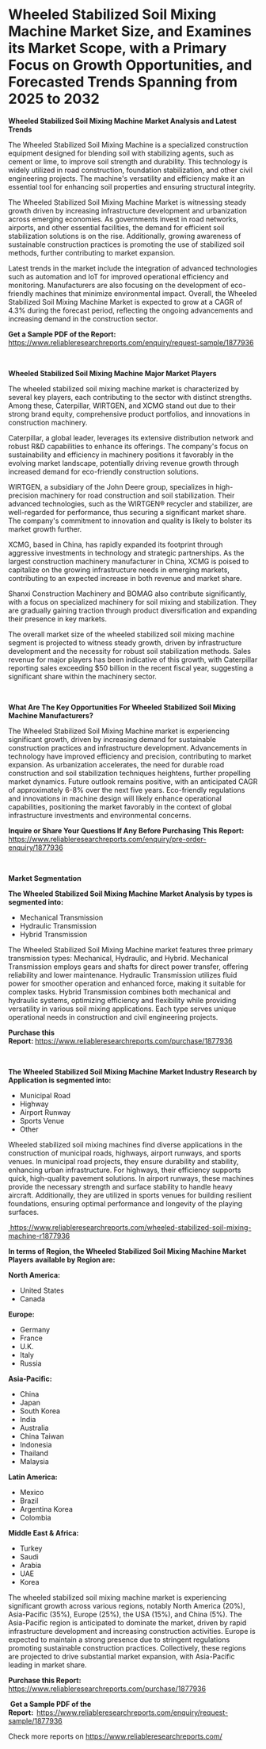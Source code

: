 <p><h1>Wheeled Stabilized Soil Mixing Machine Market Size, and Examines its Market Scope, with a Primary Focus on Growth Opportunities, and Forecasted Trends Spanning from 2025 to 2032</h1></p><p><strong>Wheeled Stabilized Soil Mixing Machine Market Analysis and Latest Trends</strong></p>
<p><p>The Wheeled Stabilized Soil Mixing Machine is a specialized construction equipment designed for blending soil with stabilizing agents, such as cement or lime, to improve soil strength and durability. This technology is widely utilized in road construction, foundation stabilization, and other civil engineering projects. The machine's versatility and efficiency make it an essential tool for enhancing soil properties and ensuring structural integrity.</p><p>The Wheeled Stabilized Soil Mixing Machine Market is witnessing steady growth driven by increasing infrastructure development and urbanization across emerging economies. As governments invest in road networks, airports, and other essential facilities, the demand for efficient soil stabilization solutions is on the rise. Additionally, growing awareness of sustainable construction practices is promoting the use of stabilized soil methods, further contributing to market expansion.</p><p>Latest trends in the market include the integration of advanced technologies such as automation and IoT for improved operational efficiency and monitoring. Manufacturers are also focusing on the development of eco-friendly machines that minimize environmental impact. Overall, the Wheeled Stabilized Soil Mixing Machine Market is expected to grow at a CAGR of 4.3% during the forecast period, reflecting the ongoing advancements and increasing demand in the construction sector.</p></p>
<p><strong>Get a Sample PDF of the Report:&nbsp;</strong> <a href="https://www.reliableresearchreports.com/enquiry/request-sample/1877936?utm_campaign=2251&utm_medium=2&utm_source=Github&utm_content=ia&utm_term=28022025&utm_id=wheeled-stabilized-soil-mixing-machine">https://www.reliableresearchreports.com/enquiry/request-sample/1877936</a></p>
<p>&nbsp;</p>
<p><strong>Wheeled Stabilized Soil Mixing Machine Major Market Players</strong></p>
<p><p>The wheeled stabilized soil mixing machine market is characterized by several key players, each contributing to the sector with distinct strengths. Among these, Caterpillar, WIRTGEN, and XCMG stand out due to their strong brand equity, comprehensive product portfolios, and innovations in construction machinery.</p><p>Caterpillar, a global leader, leverages its extensive distribution network and robust R&D capabilities to enhance its offerings. The company's focus on sustainability and efficiency in machinery positions it favorably in the evolving market landscape, potentially driving revenue growth through increased demand for eco-friendly construction solutions.</p><p>WIRTGEN, a subsidiary of the John Deere group, specializes in high-precision machinery for road construction and soil stabilization. Their advanced technologies, such as the WIRTGEN® recycler and stabilizer, are well-regarded for performance, thus securing a significant market share. The company's commitment to innovation and quality is likely to bolster its market growth further.</p><p>XCMG, based in China, has rapidly expanded its footprint through aggressive investments in technology and strategic partnerships. As the largest construction machinery manufacturer in China, XCMG is poised to capitalize on the growing infrastructure needs in emerging markets, contributing to an expected increase in both revenue and market share.</p><p>Shanxi Construction Machinery and BOMAG also contribute significantly, with a focus on specialized machinery for soil mixing and stabilization. They are gradually gaining traction through product diversification and expanding their presence in key markets.</p><p>The overall market size of the wheeled stabilized soil mixing machine segment is projected to witness steady growth, driven by infrastructure development and the necessity for robust soil stabilization methods. Sales revenue for major players has been indicative of this growth, with Caterpillar reporting sales exceeding $50 billion in the recent fiscal year, suggesting a significant share within the machinery sector.</p></p>
<p>&nbsp;</p>
<p><strong>What Are The Key Opportunities For Wheeled Stabilized Soil Mixing Machine Manufacturers?</strong></p>
<p><p>The Wheeled Stabilized Soil Mixing Machine market is experiencing significant growth, driven by increasing demand for sustainable construction practices and infrastructure development. Advancements in technology have improved efficiency and precision, contributing to market expansion. As urbanization accelerates, the need for durable road construction and soil stabilization techniques heightens, further propelling market dynamics. Future outlook remains positive, with an anticipated CAGR of approximately 6-8% over the next five years. Eco-friendly regulations and innovations in machine design will likely enhance operational capabilities, positioning the market favorably in the context of global infrastructure investments and environmental concerns.</p></p>
<p><strong>Inquire or Share Your Questions If Any Before Purchasing This Report:</strong> <a href="https://www.reliableresearchreports.com/enquiry/pre-order-enquiry/1877936?utm_campaign=2251&utm_medium=2&utm_source=Github&utm_content=ia&utm_term=28022025&utm_id=wheeled-stabilized-soil-mixing-machine">https://www.reliableresearchreports.com/enquiry/pre-order-enquiry/1877936</a></p>
<p>&nbsp;</p>
<p><strong>Market Segmentation</strong></p>
<p><strong>The Wheeled Stabilized Soil Mixing Machine Market Analysis by types is segmented into:</strong></p>
<p><ul><li>Mechanical Transmission</li><li>Hydraulic Transmission</li><li>Hybrid Transmission</li></ul></p>
<p><p>The Wheeled Stabilized Soil Mixing Machine market features three primary transmission types: Mechanical, Hydraulic, and Hybrid. Mechanical Transmission employs gears and shafts for direct power transfer, offering reliability and lower maintenance. Hydraulic Transmission utilizes fluid power for smoother operation and enhanced force, making it suitable for complex tasks. Hybrid Transmission combines both mechanical and hydraulic systems, optimizing efficiency and flexibility while providing versatility in various soil mixing applications. Each type serves unique operational needs in construction and civil engineering projects.</p></p>
<p><strong>Purchase this Report:&nbsp;</strong><a href="https://www.reliableresearchreports.com/purchase/1877936?utm_campaign=2251&utm_medium=2&utm_source=Github&utm_content=ia&utm_term=28022025&utm_id=wheeled-stabilized-soil-mixing-machine">https://www.reliableresearchreports.com/purchase/1877936</a></p>
<p>&nbsp;</p>
<p><strong>The Wheeled Stabilized Soil Mixing Machine Market Industry Research by Application is segmented into:</strong></p>
<p><ul><li>Municipal Road</li><li>Highway</li><li>Airport Runway</li><li>Sports Venue</li><li>Other</li></ul></p>
<p><p>Wheeled stabilized soil mixing machines find diverse applications in the construction of municipal roads, highways, airport runways, and sports venues. In municipal road projects, they ensure durability and stability, enhancing urban infrastructure. For highways, their efficiency supports quick, high-quality pavement solutions. In airport runways, these machines provide the necessary strength and surface stability to handle heavy aircraft. Additionally, they are utilized in sports venues for building resilient foundations, ensuring optimal performance and longevity of the playing surfaces.</p></p>
<p><a href="https://www.reliableresearchreports.com/wheeled-stabilized-soil-mixing-machine-r1877936?utm_campaign=2251&utm_medium=2&utm_source=Github&utm_content=ia&utm_term=28022025&utm_id=wheeled-stabilized-soil-mixing-machine">&nbsp;https://www.reliableresearchreports.com/wheeled-stabilized-soil-mixing-machine-r1877936</a></p>
<p><strong>In terms of Region, the Wheeled Stabilized Soil Mixing Machine Market Players available by Region are:</strong></p>
<p>
    <p> <strong> North America: </strong>
        <ul>
            <li>United States</li>
            <li>Canada</li>
        </ul>
        </p> 
    <p> <strong> Europe: </strong>
        <ul>
            <li>Germany</li>
            <li>France</li>
            <li>U.K.</li>
            <li>Italy</li>
            <li>Russia</li>
        </ul>
        </p> 
    <p> <strong> Asia-Pacific: </strong>
        <ul>
            <li>China</li>
            <li>Japan</li>
            <li>South Korea</li>
            <li>India</li>
            <li>Australia</li>
            <li>China Taiwan</li>
            <li>Indonesia</li>
            <li>Thailand</li>
            <li>Malaysia</li>
        </ul>
        </p> 
    <p> <strong> Latin America: </strong>
        <ul>
            <li>Mexico</li>
            <li>Brazil</li>
            <li>Argentina Korea</li>
            <li>Colombia</li>
        </ul>
        </p> 
    <p> <strong> Middle East & Africa: </strong>
        <ul>
            <li>Turkey</li>
            <li>Saudi</li>
            <li>Arabia</li>
            <li>UAE</li>
            <li>Korea</li>
        </ul>
    </p>
    </p>
<p><p>The wheeled stabilized soil mixing machine market is experiencing significant growth across various regions, notably North America (20%), Asia-Pacific (35%), Europe (25%), the USA (15%), and China (5%). The Asia-Pacific region is anticipated to dominate the market, driven by rapid infrastructure development and increasing construction activities. Europe is expected to maintain a strong presence due to stringent regulations promoting sustainable construction practices. Collectively, these regions are projected to drive substantial market expansion, with Asia-Pacific leading in market share.</p></p>
<p><strong>Purchase this Report: </strong><a href="https://www.reliableresearchreports.com/purchase/1877936?utm_campaign=2251&utm_medium=2&utm_source=Github&utm_content=ia&utm_term=28022025&utm_id=wheeled-stabilized-soil-mixing-machine">https://www.reliableresearchreports.com/purchase/1877936</a></p>
<p>&nbsp;<strong>Get a Sample PDF of the Report:&nbsp;&nbsp;</strong><a href="https://www.reliableresearchreports.com/enquiry/request-sample/1877936?utm_campaign=2251&utm_medium=2&utm_source=Github&utm_content=ia&utm_term=28022025&utm_id=wheeled-stabilized-soil-mixing-machine">https://www.reliableresearchreports.com/enquiry/request-sample/1877936</a></p>
<p><strong></strong></p>
<p>Check more reports on <a href="https://www.reliableresearchreports.com/?utm_campaign=2251&utm_medium=2&utm_source=Github&utm_content=ia&utm_term=28022025&utm_id=wheeled-stabilized-soil-mixing-machine">https://www.reliableresearchreports.com/</a></p>